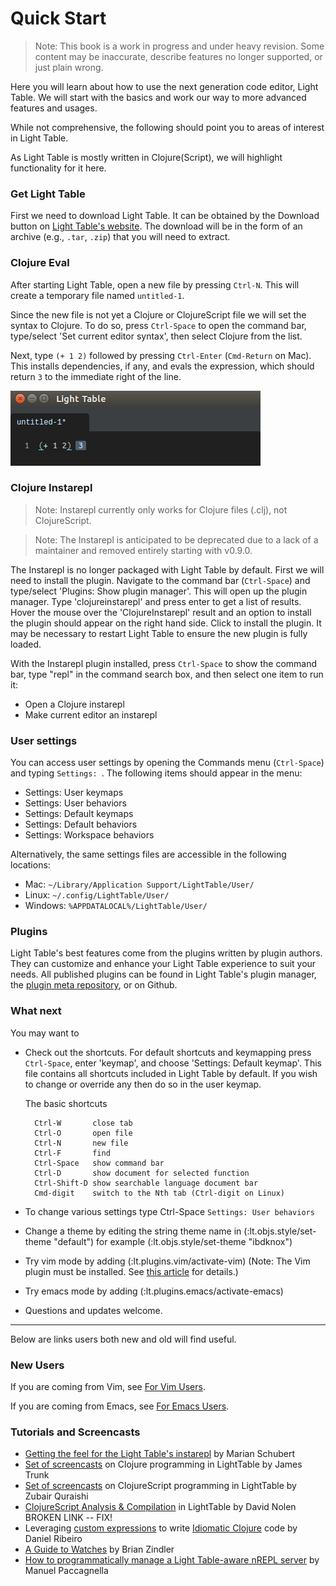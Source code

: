 # Quick Start

> Note: This book is a work in progress and under heavy revision. Some content may be inaccurate, describe features no longer supported, or just plain wrong.

Here you will learn about how to use the next generation code editor, Light Table. We will start with the basics and work our way to more advanced features and usages.

While not comprehensive, the following should point you to areas of interest in Light Table.

As Light Table is mostly written in Clojure(Script), we will highlight functionality for it here.

### Get Light Table

First we need to download Light Table. It can be obtained by the Download button on [Light Table's website](http://www.lighttable.com/). The download will be in the form of an archive (e.g., `.tar`, `.zip`) that you will need to extract.

### Clojure Eval

After starting Light Table, open a new file by pressing `Ctrl-N`. This will create a temporary file named `untitled-1`.

Since the new file is not yet a Clojure or ClojureScript file we will set the syntax to Clojure. To do so, press `Ctrl-Space` to open the command bar, type/select 'Set current editor syntax', then select Clojure from the list.

Next, type `(+ 1 2)` followed by pressing `Ctrl-Enter` (`Cmd-Return` on Mac). This installs dependencies, if any, and evals the expression, which should return `3` to the immediate right of the line.

![](images/quickstart/clojure-eval-0.8.1.png)

### Clojure Instarepl

> Note: Instarepl currently only works for Clojure files (.clj), not ClojureScript.

> Note: The Instarepl is anticipated to be deprecated due to a lack of a maintainer and removed entirely starting with v0.9.0.

The Instarepl is no longer packaged with Light Table by default. First we will need to install the plugin. Navigate to the command bar (`Ctrl-Space`) and type/select 'Plugins: Show plugin manager'. This will open up the plugin manager. Type 'clojureinstarepl' and press enter to get a list of results. Hover the mouse over the 'ClojureInstarepl' result and an option to install the plugin should appear on the right hand side. Click to install the plugin. It may be necessary to restart Light Table to ensure the new plugin is fully loaded.

With the Instarepl plugin installed, press `Ctrl-Space` to show the command bar, type "repl" in the command search box, and then select one item to run it:

  * Open a Clojure instarepl
  * Make current editor an instarepl

### User settings
You can access user settings by opening the Commands menu (`Ctrl-Space`) and typing `Settings: `. The following items should appear in the menu:

* Settings: User keymaps
* Settings: User behaviors
* Settings: Default keymaps
* Settings: Default behaviors
* Settings: Workspace behaviors

Alternatively, the same settings files are accessible in the following locations:

  * Mac: `~/Library/Application Support/LightTable/User/`
  * Linux: `~/.config/LightTable/User/`
  * Windows: `%APPDATALOCAL%/LightTable/User/`

### Plugins

Light Table's best features come from the plugins written by plugin authors. They can customize and enhance your Light Table experience to suit your needs. All published plugins can be found in Light Table's plugin manager, the [plugin meta repository](https://github.com/LightTable/plugin-metadata), or on Github.

### What next

You may want to

  * Check out the shortcuts. For default shortcuts and keymapping press `Ctrl-Space`, enter 'keymap', and choose 'Settings: Default keymap'. This file contains all shortcuts included in Light Table by default. If you wish to change or override any then do so in the user keymap.  

    The basic shortcuts
    ~~~
      Ctrl-W       close tab
      Ctrl-O       open file
      Ctrl-N       new file
      Ctrl-F       find
      Ctrl-Space   show command bar
      Ctrl-D       show document for selected function
      Ctrl-Shift-D show searchable language document bar
      Cmd-digit    switch to the Nth tab (Ctrl-digit on Linux)
    ~~~

  * To change various settings type Ctrl-Space `Settings: User behaviors`
  * Change a theme by editing the string theme name in (:lt.objs.style/set-theme "default") for example (:lt.objs.style/set-theme "ibdknox")
  * Try vim mode by adding (:lt.plugins.vim/activate-vim) (Note: The Vim plugin must be installed. See [this article](https://groups.google.com/forum/?fromgroups#!topic/light-table-discussion/TuJmH5Bpo2c) for details.)
  * Try emacs mode by adding (:lt.plugins.emacs/activate-emacs)
  * Questions and updates welcome.

---

Below are links users both new and old will find useful. 

### New Users

If you are coming from Vim, see [For Vim Users](/for-emac-users.md).

If you are coming from Emacs, see [For Emacs Users](/for-vim-users.md).

### Tutorials and Screencasts

  * [Getting the feel for the Light Table's instarepl](http://blog.maio.cz/2013/08/getting-feel-for-light-tables-instarepl.html) by Marian Schubert
  * [Set of screencasts](http://www.youtube.com/user/Misophistful/videos) on Clojure programming in LightTable by James Trunk
  * [Set of screencasts](http://www.zubairquraishi.com/zubairquraishi/clojurescript--light-table.html) on ClojureScript programming in LightTable by Zubair Quraishi
  * [ClojureScript Analysis & Compilation](http://swannodette.github.io/2014/01/14/clojurescript-analysis--compilation/) in LightTable by David Nolen  BROKEN LINK -- FIX!
  * Leveraging [custom expressions](https://groups.google.com/forum/#!topic/light-table-discussion/lyFzPGI2XMs) to write [Idiomatic Clojure](https://metaphysicaldeveloper.wordpress.com/2013/11/18/idiomatic-clojure-with-lighttable/) code by Daniel Ribeiro
  * [A Guide to Watches](https://medium.com/@zindlerb/guide-to-light-table-watches-fad560f698d3) by Brian Zindler
  * [How to programmatically manage a Light Table-aware nREPL server](http://manuelp.herokuapp.com/posts/14) by Manuel Paccagnella
